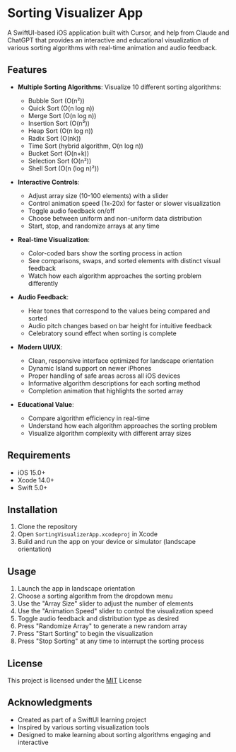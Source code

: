 # Sorting Visualizer App

A SwiftUI-based iOS application built with Cursor, and help from Claude and ChatGPT that provides an interactive and educational visualization of various sorting algorithms with real-time animation and audio feedback.

## Features

- **Multiple Sorting Algorithms**: Visualize 10 different sorting algorithms:
  - Bubble Sort (O(n²))
  - Quick Sort (O(n log n))
  - Merge Sort (O(n log n))
  - Insertion Sort (O(n²))
  - Heap Sort (O(n log n))
  - Radix Sort (O(nk))
  - Time Sort (hybrid algorithm, O(n log n))
  - Bucket Sort (O(n+k))
  - Selection Sort (O(n²))
  - Shell Sort (O(n (log n)²))

- **Interactive Controls**:
  - Adjust array size (10-100 elements) with a slider
  - Control animation speed (1x-20x) for faster or slower visualization
  - Toggle audio feedback on/off
  - Choose between uniform and non-uniform data distribution
  - Start, stop, and randomize arrays at any time

- **Real-time Visualization**:
  - Color-coded bars show the sorting process in action
  - See comparisons, swaps, and sorted elements with distinct visual feedback
  - Watch how each algorithm approaches the sorting problem differently

- **Audio Feedback**:
  - Hear tones that correspond to the values being compared and sorted
  - Audio pitch changes based on bar height for intuitive feedback
  - Celebratory sound effect when sorting is complete

- **Modern UI/UX**:
  - Clean, responsive interface optimized for landscape orientation
  - Dynamic Island support on newer iPhones
  - Proper handling of safe areas across all iOS devices
  - Informative algorithm descriptions for each sorting method
  - Completion animation that highlights the sorted array

- **Educational Value**:
  - Compare algorithm efficiency in real-time
  - Understand how each algorithm approaches the sorting problem
  - Visualize algorithm complexity with different array sizes

## Requirements

- iOS 15.0+
- Xcode 14.0+
- Swift 5.0+

## Installation

1. Clone the repository
2. Open `SortingVisualizerApp.xcodeproj` in Xcode
3. Build and run the app on your device or simulator (landscape orientation)

## Usage

1. Launch the app in landscape orientation
2. Choose a sorting algorithm from the dropdown menu
3. Use the "Array Size" slider to adjust the number of elements
4. Use the "Animation Speed" slider to control the visualization speed
5. Toggle audio feedback and distribution type as desired
6. Press "Randomize Array" to generate a new random array
7. Press "Start Sorting" to begin the visualization
8. Press "Stop Sorting" at any time to interrupt the sorting process

## License

This project is licensed under the [MIT](https://choosealicense.com/licenses/mit/) License

## Acknowledgments

- Created as part of a SwiftUI learning project
- Inspired by various sorting visualization tools
- Designed to make learning about sorting algorithms engaging and interactive 